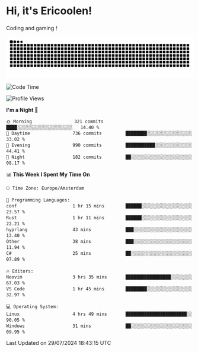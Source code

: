 # Hi, it's Ericoolen!
Coding and gaming！

<picture>
  <source media="(prefers-color-scheme: dark)" srcset="https://raw.githubusercontent.com/Eric-Song-Nop/Eric-Song-Nop/output/github-contribution-grid-snake-dark.svg">
  <source media="(prefers-color-scheme: light)" srcset="https://raw.githubusercontent.com/Eric-Song-Nop/Eric-Song-Nop/output/github-contribution-grid-snake.svg">
  <img alt="github contribution grid snake animation" src="https://raw.githubusercontent.com/Eric-Song-Nop/Eric-Song-Nop/output/github-contribution-grid-snake.svg">
</picture>

<!--START_SECTION:waka-->
![Code Time](http://img.shields.io/badge/Code%20Time-1%2C419%20hrs%2042%20mins-blue)

![Profile Views](http://img.shields.io/badge/Profile%20Views-0-blue)

**I'm a Night 🦉** 

```text
🌞 Morning                321 commits         ████░░░░░░░░░░░░░░░░░░░░░   14.40 % 
🌆 Daytime                736 commits         ████████░░░░░░░░░░░░░░░░░   33.02 % 
🌃 Evening                990 commits         ███████████░░░░░░░░░░░░░░   44.41 % 
🌙 Night                  182 commits         ██░░░░░░░░░░░░░░░░░░░░░░░   08.17 % 
```


📊 **This Week I Spent My Time On** 

```text
🕑︎ Time Zone: Europe/Amsterdam

💬 Programming Languages: 
conf                     1 hr 15 mins        ██████░░░░░░░░░░░░░░░░░░░   23.57 % 
Rust                     1 hr 11 mins        ██████░░░░░░░░░░░░░░░░░░░   22.21 % 
hyprlang                 43 mins             ███░░░░░░░░░░░░░░░░░░░░░░   13.40 % 
Other                    38 mins             ███░░░░░░░░░░░░░░░░░░░░░░   11.94 % 
C#                       25 mins             ██░░░░░░░░░░░░░░░░░░░░░░░   07.89 % 

🔥 Editors: 
Neovim                   3 hrs 35 mins       █████████████████░░░░░░░░   67.03 % 
VS Code                  1 hr 45 mins        ████████░░░░░░░░░░░░░░░░░   32.97 % 

💻 Operating System: 
Linux                    4 hrs 49 mins       ███████████████████████░░   90.05 % 
Windows                  31 mins             ██░░░░░░░░░░░░░░░░░░░░░░░   09.95 % 
```


 Last Updated on 29/07/2024 18:43:15 UTC
<!--END_SECTION:waka-->
